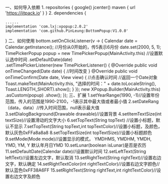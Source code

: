 一、如何导入依赖
1. 
repositories {
        google()
        jcenter()
        maven { url 'https://jitpack.io' }
    }
2.
 dependencies {

    ......
    implementation 'com.lxj:xpopup:2.0.2'
    implementation 'com.github.PinLeung:BottomPopup:V1.0.0'
 }
二、如何使用
bottom.setOnClickListener(v -> {
            Calendar date = Calendar.getInstance();
            //月份从0开始的，传5表示6月份
            date.set(2000, 5, 1);
            TimePickerPopup popup = new TimePickerPopup(MainActivity.this)
                       //设置默认选中时间
                      .setDefaultDate(date)  
                    .setTimePickerListener(new TimePickerListener() {
                        @Override
                        public void onTimeChanged(Date date) {
                            //时间改变
                        }
                        @Override
                        public void onTimeConfirm(Date date, View view) {
                            //点击确认时间
                            //返回一个Date对象
                            Toast.makeText(MainActivity.this, "选择的时间：" + date.toLocaleString(), Toast.LENGTH_SHORT).show();
                        }
                    });
            new XPopup.Builder(MainActivity.this)
                    .asCustom(popup)
                    .show();
        });
       三、扩展
       1.setYearRange(1990, -1)//设置年份范围，传入的范围是1990-2100，-1表示其中最大值或者最小值
       2.setDateRang（data，data）//传入时间范围，null表示最大值
       3.setDialogBackground(Drawable drawable)//设置背景
       4.setItemTextSize(int textSize)//设置滑动的文字大小
       6.setTopText(String topText) //设置小标题，默认不显示
       7.setTopText(String topText,int topTextColor)//设置小标题，及颜色，默认灰色0xFFa8a8a8
       8.setTopTextSize(int topTextSize)//设置小标题颜色
       9.setMode(Mode mode)//设置显示的模式， YMDHMS, YMDHM, YMDH, YMD, YM, Y  默认年月日YMD
       10.setLunar(boolean isLunar)是否是农历
       11.setDefaultDate(Calendar date)//设置默认时间
       12.setLeftText(String leftText)//设置左边文字，默认取消
       13.setRightText(String rightText)//设置右边文字，默认确定
       14.setRightTextColor(int rightTextColor)//设置右边文字颜色//默认蓝色0xFF38A6FF
       15.setRightText(String rightText,int rightTextColor)//设置右边文字及颜色
